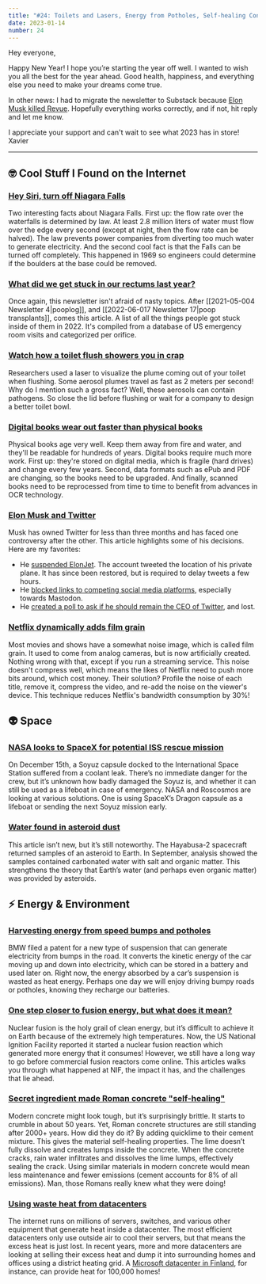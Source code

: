 ```yaml
---
title: "#24: Toilets and Lasers, Energy from Potholes, Self-healing Concrete, ISS Leak, Fusion Energy, Niagara Falls, and more!"
date: 2023-01-14
number: 24
---
```


Hey everyone,

Happy New Year! I hope you’re starting the year off well. I wanted to wish you all the best for the year ahead. Good health, happiness, and everything else you need to make your dreams come true.

In other news: I had to migrate the newsletter to Substack because [Elon Musk killed Revue](https://techcrunch.com/2022/12/14/twitter-shuts-down-revue-its-newsletter-platform/). Hopefully everything works correctly, and if not, hit reply and let me know.

I appreciate your support and can't wait to see what 2023 has in store!  
Xavier

---

## 🤓 Cool Stuff I Found on the Internet

### [Hey Siri, turn off Niagara Falls](https://www.smithsonianmag.com/travel/when-niagara-falls-ran-dry-180972198/)
Two interesting facts about Niagara Falls. First up: the flow rate over the waterfalls is determined by law. At least 2.8 million liters of water must flow over the edge every second (except at night, then the flow rate can be halved). The law prevents power companies from diverting too much water to generate electricity. And the second cool fact is that the Falls can be turned off completely. This happened in 1969 so engineers could determine if the boulders at the base could be removed.


### [What did we get stuck in our rectums last year?](https://defector.com/what-did-we-get-stuck-in-our-rectums-last-year-3/)
Once again, this newsletter isn't afraid of nasty topics. After [[2021-05-004 Newsletter 4|pooplog]], and [[2022-06-017 Newsletter 17|poop transplants]], comes this article. A list of all the things people got stuck inside of them in 2022. It's compiled from a database of US emergency room visits and categorized per orifice. 

### [Watch how a toilet flush showers you in crap](https://bigthink.com/health/toilet-spray/)
Researchers used a laser to visualize the plume coming out of your toilet when flushing. Some aerosol plumes travel as fast as 2 meters per second! Why do I mention such a gross fact? Well, these aerosols can contain pathogens. So close the lid before flushing or wait for a company to design a better toilet bowl.


### [Digital books wear out faster than physical books](http://blog.archive.org/2022/11/15/digital-books-wear-out-faster-than-physical-books/)
Physical books age very well. Keep them away from fire and water, and they'll be readable for hundreds of years. Digital books require much more work. First up: they're stored on digital media, which is fragile (hard drives) and change every few years. Second, data formats such as ePub and PDF are changing, so the books need to be upgraded. And finally, scanned books need to be reprocessed from time to time to benefit from advances in OCR technology.


### [Elon Musk and Twitter](https://www.reuters.com/technology/elon-musks-twitter-polls-stake-sales-ceo-decisions-2022-12-19/)
Musk has owned Twitter for less than three months and has faced one controversy after the other. This article highlights some of his decisions. Here are my favorites:
* He [suspended ElonJet](https://www.engadget.com/twitter-elonjet-banned-suspended-elon-musk-private-jet-153132962.html). The account tweeted the location of his private plane. It has since been restored, but is required to delay tweets a few hours.
* He [blocked links to competing social media platforms](https://www.theverge.com/2022/12/15/23512113/twitter-blocking-mastodon-links-elon-musk-elonjet), especially towards Mastodon.
* He [created a poll to ask if he should remain the CEO of Twitter](https://twitter.com/elonmusk/status/1604617643973124097), and lost.


### [Netflix dynamically adds film grain](https://www.slashcam.com/news/single/Netflix-removes-movie-noise--saves-30--bandwidth-a-17337.html)
Most movies and shows have a somewhat noise image, which is called film grain. It used to come from analog cameras, but is now artificially created. Nothing wrong with that, except if you run a streaming service. This noise doesn't compress well, which means the likes of Netflix need to push more bits around, which cost money. Their solution? Profile the noise of each title, remove it, compress the video, and re-add the noise on the viewer's device. This technique reduces Netflix's bandwidth consumption by 30%!


## 👽 Space
### [NASA looks to SpaceX for potential ISS rescue mission](https://www.space.com/nasa-spacex-dragon-international-space-station-rescue)
On December 15th, a Soyuz capsule docked to the International Space Station suffered from a coolant leak. There’s no immediate danger for the crew, but it’s unknown how badly damaged the Soyuz is, and whether it can still be used as a lifeboat in case of emergency. NASA and Roscosmos are looking at various solutions. One is using SpaceX’s Dragon capsule as a lifeboat or sending the next Soyuz mission early.


### [Water found in asteroid dust](https://www.theguardian.com/science/2022/sep/22/water-found-in-asteroid-dust-may-offer-clues-to-origins-of-life-on-earth)
This article isn’t new, but it’s still noteworthy. The Hayabusa-2 spacecraft returned samples of an asteroid to Earth. In September, analysis showed the samples contained carbonated water with salt and organic matter. This strengthens the theory that Earth’s water (and perhaps even organic matter) was provided by asteroids.


## ⚡️ Energy & Environment
### [Harvesting energy from speed bumps and potholes](https://www.theverge.com/2022/12/7/23497032/bmw-suspension-speed-bump-energy-patent)
BMW filed a patent for a new type of suspension that can generate electricity from bumps in the road. It converts the kinetic energy of the car moving up and down into electricity, which can be stored in a battery and used later on. Right now, the energy absorbed by a car’s suspension is wasted as heat energy. Perhaps one day we will enjoy driving bumpy roads or potholes, knowing they recharge our batteries.


### [One step closer to fusion energy, but what does it mean?](https://www.nature.com/articles/d41586-022-04440-7)
Nuclear fusion is the holy grail of clean energy, but it’s difficult to achieve it on Earth because of the extremely high temperatures. Now, the US National Ignition Facility reported it started a nuclear fusion reaction which generated more energy that it consumes! However, we still have a long way to go before commercial fusion reactors come online. This articles walks you through what happened at NIF, the impact it has, and the challenges that lie ahead.


### [Secret ingredient made Roman concrete "self-healing"](https://www.science.org/content/article/scientists-may-have-found-magic-ingredient-behind-ancient-romes-self-healing-concrete)
Modern concrete might look tough, but it’s surprisingly brittle. It starts to crumble in about 50 years. Yet, Roman concrete structures are still standing after 2000+ years. How did they do it? By adding quicklime to their cement mixture. This gives the material self-healing properties. The lime doesn’t fully dissolve and creates lumps inside the concrete. When the concrete cracks, rain water infiltrates and dissolves the lime lumps, effectively sealing the crack. Using similar materials in modern concrete would mean less maintenance and fewer emissions (cement accounts for 8% of all emissions). Man, those Romans really knew what they were doing!


### [Using waste heat from datacenters](https://www.theregister.com/2022/12/21/datacenter_district_heating/)
The internet runs on millions of servers, switches, and various other equipment that generate heat inside a datacenter. The most efficient datacenters only use outside air to cool their servers, but that means the excess heat is just lost. In recent years, more and more datacenters are looking at selling their excess heat and dump it into surrounding homes and offices using a district heating grid. A [Microsoft datacenter in Finland](https://www.fortum.com/media/2022/03/fortum-and-microsoft-announce-worlds-largest-collaboration-heat-homes-services-and-businesses-sustainable-waste-heat-new-data-centre-region), for instance, can provide heat for 100,000 homes!

